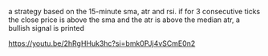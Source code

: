 a strategy based on the 15-minute sma, atr and rsi. 
if for 3 consecutive ticks the close price is above the sma and the atr is above the median atr, a bullish signal is printed

https://youtu.be/2hRgHHuk3hc?si=bmk0PJj4vSCmE0n2
